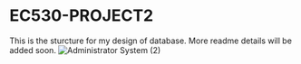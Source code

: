 # EC530-PROJECT2
This is the sturcture for my design of database. More readme details will be added soon.
![Administrator System (2)](https://user-images.githubusercontent.com/78243340/153801472-8fb868b7-0cda-4c50-a2a5-cf8c332a00c7.jpg)
